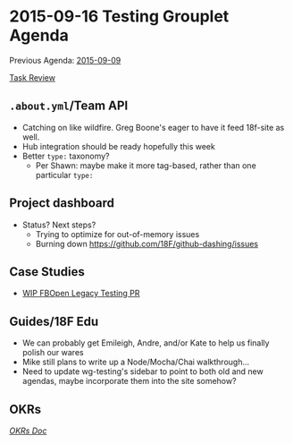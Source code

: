 # 2015-09-16 Testing Grouplet Agenda

Previous Agenda: [2015-09-09](./20150909_agenda.md)

[Task Review](https://trello.com/b/efNEYNJ1/18f-testing-grouplet)

## `.about.yml`/Team API

* Catching on like wildfire. Greg Boone's eager to have it feed 18f-site as
  well.
* Hub integration should be ready hopefully this week
* Better `type:` taxonomy?
  * Per Shawn: maybe make it more tag-based, rather than one particular `type:`

## Project dashboard

* Status? Next steps?
  * Trying to optimize for out-of-memory issues
  * Burning down https://github.com/18F/github-dashing/issues

## Case Studies

* [WIP FBOpen Legacy Testing PR](https://github.com/18F/wg-testing/pull/19)

## Guides/18F Edu

* We can probably get Emileigh, Andre, and/or Kate to help us finally polish
  our wares
* Mike still plans to write up a Node/Mocha/Chai walkthrough...
* Need to update wg-testing's sidebar to point to both old and new agendas,
  maybe incorporate them into the site somehow?

## OKRs

[_OKRs Doc_](https://docs.google.com/a/gsa.gov/document/d/1O3x8rE-EyAgelatY8TkldEfr4HV1HKxG2jv-TnBBw6g/edit?usp=sharing)

